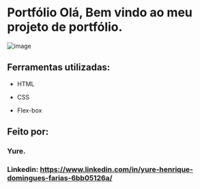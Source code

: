 # Portfólio Olá, Bem vindo ao meu projeto de portfólio.

![image](https://github.com/tmprk2/meus-codigos/blob/main/Screenshot_14.png)

## Ferramentas utilizadas:

* HTML

* CSS

* Flex-box

## Feito por:

### Yure.

### Linkedin: https://www.linkedin.com/in/yure-henrique-domingues-farias-6bb05126a/

